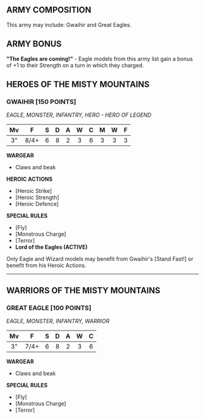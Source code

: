 ﻿## ARMY COMPOSITION

This army may include: Gwaihir and Great Eagles.

## ARMY BONUS

**"The Eagles are coming!"** - Eagle models from this army list gain a bonus of +1 to their Strength on a turn in which they charged.

## HEROES OF THE MISTY MOUNTAINS

<div class="unitCard" markdown>

### GWAIHIR [150 POINTS]
*EAGLE, MONSTER, INFANTRY, HERO - HERO OF LEGEND*

| Mv | F | S | D | A | W | C | M | W | F |
|:----:|:----:|:---:|:---:|:---:|:---:|:---:|:-:|:-:|:-:|
| 3" | 8/4+ | 6 | 8 | 2 | 3 | 6 | 3 | 3 | 3 |

**WARGEAR**

- Claws and beak

**HEROIC ACTIONS**

- [Heroic Strike]
- [Heroic Strength]
- [Heroic Defence]

**SPECIAL RULES**

- [Fly]
- [Monstrous Charge]
- [Terror]
- **Lord of the Eagles (ACTIVE)**

Only Eagle and Wizard models may benefit from Gwaihir's [Stand Fast!] or benefit from his Heroic Actions.

</div>

---

## WARRIORS OF THE MISTY MOUNTAINS

<div class="unitCard" markdown>

### GREAT EAGLE [100 POINTS]
*EAGLE, MONSTER, INFANTRY, WARRIOR*

| Mv | F | S | D | A | W | C |
|:----:|:----:|:---:|:---:|:---:|:---:|:---:|
| 3" | 7/4+ | 6 | 8 | 2 | 3 | 6 |

**WARGEAR**

- Claws and beak

**SPECIAL RULES**

- [Fly]
- [Monstrous Charge]
- [Terror]

</div>